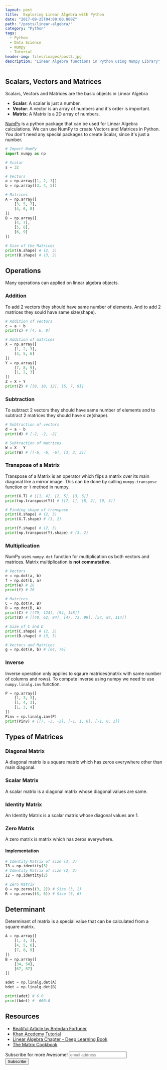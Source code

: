 ```yaml
---
layout: post
title:  Exploring Linear Algebra with Python
date: "2017-09-25T04:00:00.000Z"
path: "/posts/linear-algebra/"
category: "Python"
tags: 
  - Python
  - Data Science
  - Numpy
  - Tutorial
header-img: files/images/post3.jpg
description: "Linear Algebra functions in Python using Numpy Library"
---
```


## Scalars, Vectors and Matrices

Scalars, Vectors and Matrices are the basic objects in Linear Algebra

* **Scalar**: A scalar is just a number.
* **Vector**: A vector is an array of numbers and it's order is important.
* **Matrix**: A Matrix is a 2D array of numbers.

[NumPy](http://www.numpy.org/) is a python package that can be used for Linear Algebra calculations. We can use NumPy to create Vectors and Matrices in Python. You don't need any special packages to create Scalar, since it's just a number.

```python
# Import NumPy
import numpy as np

# Scalar
s = 32

# Vectors
a = np.array([1, 2, 3])
b = np.array([3, 4, 5])

# Matrices
A = np.array([
    [3, 5, 7],
    [4, 6, 8]
])
B = np.array([
    [4, 7],
    [5, 8],
    [6, 9]
])

# Size of the Matrices
print(A.shape) # (2, 3)
print(B.shape) # (3, 2)
```

## Operations

Many operations can applied on linear algebra objects.

### Addition

To add 2 vectors they should have same number of elements. And to add 2 matrices they sould have same size(shape).

```python
# Addition of vectors
c = a + b
print(c) # [4, 6, 8]

# Addition of matrices
X = np.array([
    [1, 2, 3],
    [4, 5, 6]
])
Y = np.array([
    [7, 8, 9],
    [1, 2, 3]
])
Z = X + Y
print(Z) # [[8, 10, 12], [5, 7, 9]]
```

### Subtraction

To subtract 2 vectors they should have same number of elements and to subtract 2 matrices they should have size(shape).

```python
# Subtraction of vectors
d = a - b
print(d) # [-2, -2, -2]

# Subtraction of matrices
W = X - Y
print(W) # [[-6, -6, -6], [3, 3, 3]]
```

### Transpose of a Matrix

Transpose of a Matrix is an operator which flips a matrix over its main diagonal like a mirror image. This can be done by calling `numpy.transpose` function or `T` method in numpy.

```python
print(X.T) # [[1, 4], [2, 5], [3, 6]]
print(np.transpose(Y)) # [[7, 1], [8, 2], [9, 3]]

# Finding shape of transpose
print(X.shape) # (2, 3)
print(X.T.shape) # (3, 2)

print(Y.shape) # (2, 3)
print(np.transpose(Y).shape) # (3, 2)
```

### Multiplication

NumPy uses `numpy.dot` function for multiplication os both vectors and matrices. Matrix multiplication is **not commutative**.

```python
# Vectors
e = np.dot(a, b)
f = np.dot(b, a)
print(e) # 26
print(f) # 26

# Matrices
C = np.dot(A, B)
D = np.dot(B, A)
print(C) # [[79, 124], [94, 148]]
print(D) # [[40, 62, 84], [47, 73, 99], [54, 84, 114]]

# Size of C and D
print(C.shape) # (2, 2)
print(D.shape) # (3, 3)

# Vectors and Matrices
g = np.dot(A, b) # [64, 76]
```

### Inverse

Inverse operation only applies to sqaure matrices(matrix with same number of columns and rows). To compute inverse using numpy we need to use `numpy.linalg.inv` function.

```python
P = np.array([
    [1, 3, 3],
    [1, 4, 3],
    [1, 3, 4]
])
Pinv = np.linalg.inv(P)
print(Pinv) # [[7, -3, -3], [-1, 1, 0], [-1, 0, 1]]
```

## Types of Matrices

### Diagonal Matrix

A diagonal matrix is a square matrix which has zeros everywhere other than main diagonal.

### Scalar Matrix

A scalar matrix is a diagonal matrix whose diagonal values are same.

### Identity Matrix

An Identity Matrix is a scalar matrix whose diagonal values are 1.

### Zero Matrix

A zero matrix is matrix which has zeros everywhere.

#### Implementation

```python
# Identity Matrix of size (3, 3)
I3 = np.identity(3)
# Identity Matrix of size (2, 2)
I2 = np.identity(2)

# Zero Matrix
Q = np.zeros((3, 2)) # Size (3, 2)
R = np.zeros((5, 6)) # Size (5, 6)
```

## Determinant

Determinant of matrix is a special value that can be calculated from a square matrix.

```python
A = np.array([
    [1, 3, 3],
    [4, 5, 6],
    [7, 8, 9]
])
B = np.array([
    [34, 54],
    [67, 87]
])

adet = np.linalg.det(A)
bdet = np.linalg.det(B)

print(adet) # 6.0
print(bdet) # -660.0
```

## Resources

* [Beatiful Article by Brendan Fortuner](https://medium.com/towards-data-science/linear-algebra-cheat-sheet-for-deep-learning-cd67aba4526c)
* [Khan Acedemy Tutorial](https://www.khanacademy.org/math/linear-algebra)
* [Linear Algebra Chapter - Deep Learning Book](http://www.deeplearningbook.org/contents/linear_algebra.html)
* [The Matrix Cookbook](https://www.math.uwaterloo.ca/~hwolkowi/matrixcookbook.pdf)


<div id="mc_embed_signup">
<form action="//mubaris.us16.list-manage.com/subscribe/post?u=f9e9a4985cce81e89169df2bf&amp;id=3654da5463" method="post" id="mc-embedded-subscribe-form" name="mc-embedded-subscribe-form" class="validate" target="_blank" novalidate>
    <div id="mc_embed_signup_scroll">
	<label for="mce-EMAIL">Subscribe for more Awesome!</label>
	<input type="email" value="" name="EMAIL" class="email" id="mce-EMAIL" placeholder="email address" required>
    <!-- real people should not fill this in and expect good things - do not remove this or risk form bot signups-->
    <div style="position: absolute; left: -5000px;" aria-hidden="true"><input type="text" name="b_f9e9a4985cce81e89169df2bf_3654da5463" tabindex="-1" value=""></div>
    <div class="clear"><input type="submit" value="Subscribe" name="subscribe" id="mc-embedded-subscribe" class="button"></div>
    </div>
</form>
</div>